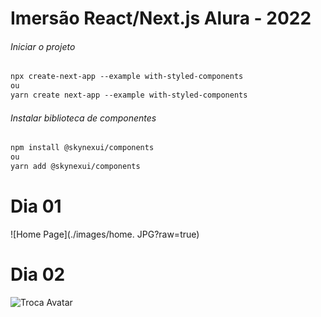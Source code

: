 # Imersão React/Next.js Alura - 2022

###### Iniciar o projeto

```html
npx create-next-app --example with-styled-components
ou
yarn create next-app --example with-styled-components
```

###### Instalar biblioteca de componentes

```html
npm install @skynexui/components
ou
yarn add @skynexui/components
```

# Dia 01

![Home Page](./images/home. JPG?raw=true)

# Dia 02

![Troca Avatar](./images/dia_2.gif?raw=true)
